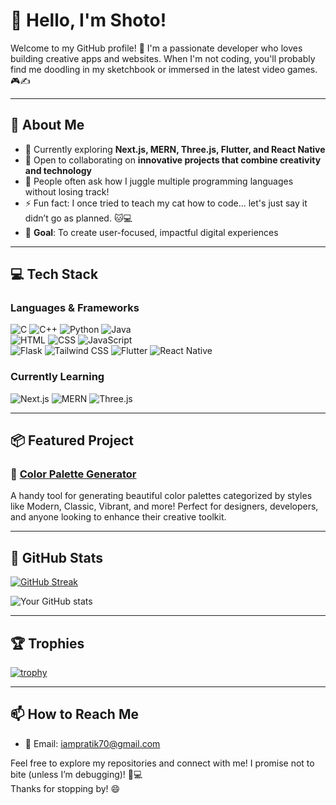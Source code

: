 # 👋 Hello, I'm Shoto!

Welcome to my GitHub profile! 🎉 I'm a passionate developer who loves building creative apps and websites. When I'm not coding, you'll probably find me doodling in my sketchbook or immersed in the latest video games. 🎮✍️

---

## 🚀 About Me

- 🌱 Currently exploring **Next.js, MERN, Three.js, Flutter, and React Native**
- 👯 Open to collaborating on **innovative projects that combine creativity and technology**
- 🤔 People often ask how I juggle multiple programming languages without losing track!
- ⚡ Fun fact: I once tried to teach my cat how to code... let's just say it didn’t go as planned. 🐱💻
- 🎯 **Goal**: To create user-focused, impactful digital experiences

---

## 💻 Tech Stack

### Languages & Frameworks
![C](https://img.shields.io/badge/-C-00599C?logo=c&logoColor=white) ![C++](https://img.shields.io/badge/-C++-00599C?logo=c%2B%2B&logoColor=white) ![Python](https://img.shields.io/badge/-Python-3776AB?logo=python&logoColor=white) ![Java](https://img.shields.io/badge/-Java-007396?logo=java&logoColor=white)  
![HTML](https://img.shields.io/badge/-HTML5-E34F26?logo=html5&logoColor=white) ![CSS](https://img.shields.io/badge/-CSS3-1572B6?logo=css3&logoColor=white) ![JavaScript](https://img.shields.io/badge/-JavaScript-F7DF1E?logo=javascript&logoColor=black)  
![Flask](https://img.shields.io/badge/-Flask-000000?logo=flask&logoColor=white) ![Tailwind CSS](https://img.shields.io/badge/-Tailwind_CSS-38B2AC?logo=tailwind-css&logoColor=white) ![Flutter](https://img.shields.io/badge/-Flutter-02569B?logo=flutter&logoColor=white) ![React Native](https://img.shields.io/badge/-React_Native-61DAFB?logo=react&logoColor=black)

### Currently Learning
![Next.js](https://img.shields.io/badge/-Next.js-000000?logo=next.js&logoColor=white) ![MERN](https://img.shields.io/badge/-MERN-61DAFB?logo=react&logoColor=black) ![Three.js](https://img.shields.io/badge/-Three.js-000000?logo=three.js&logoColor=white)

---

## 📦 Featured Project

### 🎨 [**Color Palette Generator**](https://marketplace.visualstudio.com/items?itemName=pratikkodape.palatte)
A handy tool for generating beautiful color palettes categorized by styles like Modern, Classic, Vibrant, and more! Perfect for designers, developers, and anyone looking to enhance their creative toolkit.

---

## 🌟 GitHub Stats

[![GitHub Streak](https://streak-stats.demolab.com/?user=shoto87&theme=dark&hide_border=true)](https://git.io/streak-stats)

![Your GitHub stats](https://github-readme-stats.vercel.app/api?username=shoto87&show_icons=true&theme=dark&hide_border=true)

---

## 🏆 Trophies

[![trophy](https://github-profile-trophy.vercel.app/?username=shoto87&theme=darkhub&no-frame=true)](https://github.com/ryo-ma/github-profile-trophy)

---

## 📫 How to Reach Me

- 💌 Email: [iampratik70@gmail.com](mailto:iampratik70@gmail.com)

Feel free to explore my repositories and connect with me! I promise not to bite (unless I’m debugging)! 🐾💻  
Thanks for stopping by! 😄

